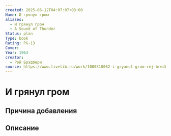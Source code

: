 ```yaml
---
created: 2025-06-12T04:07:07+03:00
Name: И грянул гром
aliases:
  - И грянул гром
  - A Sound of Thunder
Status: plan
Type: book
Rating: PG-13
Cover: 
Year: 1963
creator:
  - Рэй Брэдбери
source: https://www.livelib.ru/work/1000310062-i-gryanul-grom-rej-bredberi
---
```


# И грянул гром








## Причина добавления




## Описание



